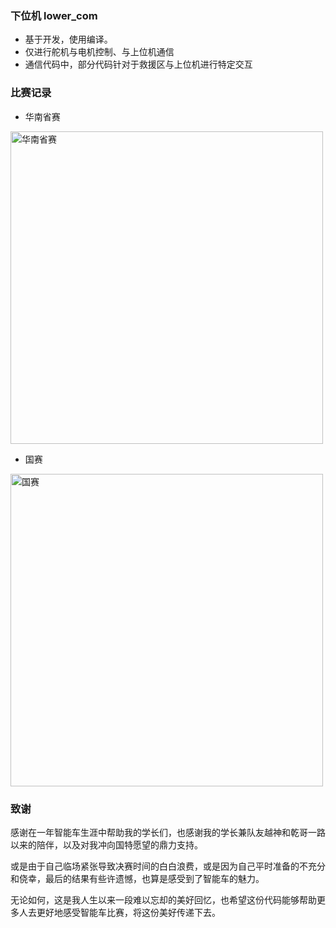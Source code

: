 ### 下位机 lower_com

* 基于<!--逐飞TC264c开源库-->开发，使用<!--AURIX™ Development Studio-->编译。
* 仅进行舵机与电机控制、与上位机通信
* 通信代码中，部分代码针对于救援区与上位机进行特定交互                                                                                                                                                                                                                                                                                               



### 比赛记录

* 华南省赛

<img src=".\华南省赛.gif" alt="华南省赛" width="500" height="auto">



* 国赛

<img src=".\国赛.gif" alt="国赛" width="500" height="auto">



### 致谢

​	感谢在一年智能车生涯中帮助我的学长们，也感谢我的学长兼队友越神和乾哥一路以来的陪伴，以及对我冲向国特愿望的鼎力支持。

​	或是由于自己临场紧张导致决赛时间的白白浪费，或是因为自己平时准备的不充分和侥幸，最后的结果有些许遗憾，也算是感受到了智能车的魅力。

​	无论如何，这是我人生以来一段难以忘却的美好回忆，也希望这份代码能够帮助更多人去更好地感受智能车比赛，将这份美好传递下去。

